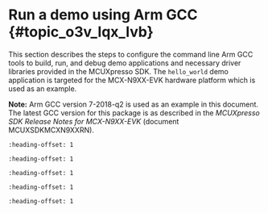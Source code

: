# Run a demo using Arm GCC {#topic_o3v_lqx_lvb}

This section describes the steps to configure the command line Arm GCC tools to build, run, and debug demo applications and necessary driver libraries provided in the MCUXpresso SDK. The `hello_world` demo application is targeted for the MCX-N9XX-EVK hardware platform which is used as an example.

**Note:** Arm GCC version 7-2018-q2 is used as an example in this document. The latest GCC version for this package is as described in the *MCUXpresso SDK Release Notes for MCX-N9XX-EVK* \(document MCUXSDKMCXN9XXRN\).


```{include} ../topics/arm_gcc_set_up_toolchain.md
:heading-offset: 1
```

```{include} ../topics/arm_gcc_build_an_example_application.md
:heading-offset: 1
```

```{include} ../topics/arm_gcc_run_an_example_application.md
:heading-offset: 1
```

```{include} ../topics/arm_gcc_build_a_trustzone_example_application.md
:heading-offset: 1
```

```{include} ../topics/arm_gcc_run_a_trustzone_example_application.md
:heading-offset: 1
```

